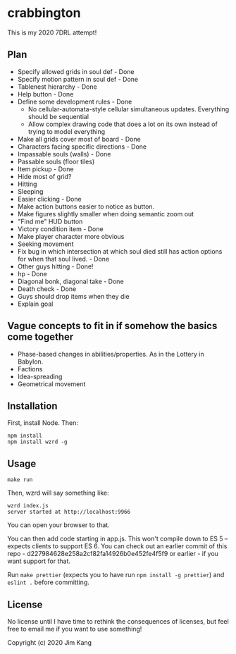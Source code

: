 crabbington
==================

This is my 2020 7DRL attempt!

Plan
---

- Specify allowed grids in soul def - Done
- Specify motion pattern in soul def - Done
- Tablenest hierarchy - Done
- Help button - Done
- Define some development rules - Done
  - No cellular-automata-style cellular simultaneous updates. Everything should be sequential
  - Allow complex drawing code that does a lot on its own instead of trying to model everything
- Make all grids cover most of board - Done
- Characters facing specific directions - Done
- Impassable souls (walls) - Done
- Passable souls (floor tiles)
- Item pickup - Done
- Hide most of grid?
- Hitting
- Sleeping
- Easier clicking - Done
- Make action buttons easier to notice as button.
- Make figures slightly smaller when doing semantic zoom out
- "Find me" HUD button
- Victory condition item - Done
- Make player character more obvious
- Seeking movement
- Fix bug in which intersection at which soul died still has action options for when that soul lived. - Done
- Other guys hitting - Done!
- hp - Done
- Diagonal bonk, diagonal take - Done
- Death check - Done
- Guys should drop items when they die
- Explain goal

Vague concepts to fit in if somehow the basics come together
---

- Phase-based changes in abilities/properties. As in the Lottery in Babylon.
- Factions
- Idea-spreading
- Geometrical movement

Installation
------------

First, install Node. Then:

    npm install
    npm install wzrd -g

Usage
-----

    make run

Then, wzrd will say something like:

    wzrd index.js
    server started at http://localhost:9966

You can open your browser to that.

You can then add code starting in app.js. This won't compile down to ES 5 – expects clients to support ES 6. You can check out an earlier commit of this repo - d227984628e258a2cf82fa14926b0e452fe4f5f9 or earlier - if you want support for that.

Run `make prettier` (expects you to have run `npm install -g prettier`) and `eslint .` before committing.

License
-------

No license until I have time to rethink the consequences of licenses, but feel free to email me if you want to use something!

Copyright (c) 2020 Jim Kang
